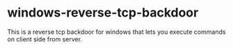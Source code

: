 # windows-reverse-tcp-backdoor
This is a reverse tcp backdoor for windows that lets you execute commands on client side from server.
